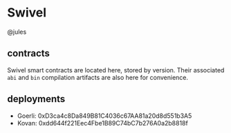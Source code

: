 # Swivel
@jules

## contracts
Swivel smart contracts are located here, stored by version. Their associated `abi` and `bin` compilation artifacts are also here for convenience.

## deployments
* Goerli: 0xD3ca4c8Da849B81C4036c67AA81a20d8d551b3A5
* Kovan: 0xdd644f221Eec4Fbe1B89C74bC7b276A0a2b8818f
